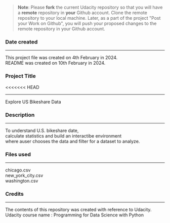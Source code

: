 >**Note**: Please **fork** the current Udacity repository so that you will have a **remote** repository in **your** Github account. Clone the remote repository to your local machine. Later, as a part of the project "Post your Work on Github", you will push your proposed changes to the remote repository in your Github account.

### Date created
***
This project file was created on 4th February in 2024.  
README was created on 10th February in 2024.

### Project Title
<<<<<<< HEAD
***
Explore US Bikeshare Data

### Description
***
To understand U.S. bikeshare date,   
calculate statistics and build an interactibe environment   
where auser chooses the data and filter for a dataset to analyze.  

### Files used
***
chicago.csv  
new_york_city.csv  
washington.csv  

### Credits
***
The contents of this repository was created with reference to Udacity.  
Udacity course name : Programming for Data Science with Python
